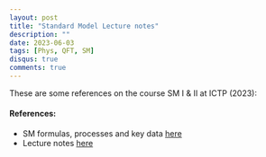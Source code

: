 ```yaml
---
layout: post
title: "Standard Model Lecture notes"
description: ""
date: 2023-06-03
tags: [Phys, QFT, SM]
disqus: true
comments: true
---
```


These are some references on the course SM I & II at ICTP (2023):
####  References:
- SM formulas, processes and key data <a href="pdfs/SM formula, corss sections and processes.pdf"> here </a>
- Lecture notes  <a href="pdfs/SM.pdf"> here </a>
